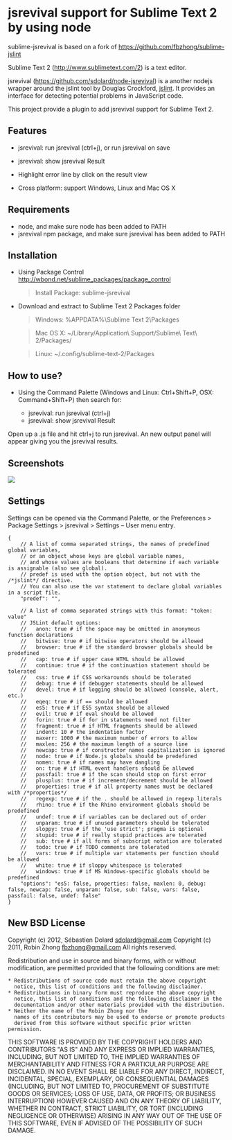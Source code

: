 jsrevival support for Sublime Text 2 by using node
========================

sublime-jsrevival is based on a fork of https://github.com/fbzhong/sublime-jslint

Sublime Text 2 (http://www.sublimetext.com/2) is a text editor. 

jsrevival (https://github.com/sdolard/node-jsrevival) is a another nodejs wrapper around the jslint tool by Douglas Crockford, [jslint](http://jslint.com). It provides an interface for detecting potential problems in JavaScript code.

This project provide a plugin to add jsrevival support for Sublime Text 2.

Features
-------------

- jsrevival: run jsrevival (ctrl+j), or run jsrevival on save

- jsrevival: show jsrevival Result

- Highlight error line by click on the result view

- Cross platform: support Windows, Linux and Mac OS X

Requirements
-------------

- node, and make sure node has been added to PATH
- jsrevival npm package, and make sure jsrevival has been added to PATH

Installation
-------------

- Using Package Control http://wbond.net/sublime_packages/package_control

    > Install Package: sublime-jsrevival

- Download and extract to Sublime Text 2 Packages folder

    > Windows:  %APPDATA%\Sublime Text 2\Packages
    
    > Mac OS X: ~/Library/Application\ Support/Sublime\ Text\ 2/Packages/
    
    > Linux:    ~/.config/sublime-text-2/Packages

How to use?
-------------

- Using the Command Palette (Windows and Linux: Ctrl+Shift+P, OSX: Command+Shift+P) then search for:

    - jsrevival: run jsrevival (ctrl+j)
    - jsrevival: show jsrevival Result

Open up a .js file and hit ctrl+j to run jsrevival. An new output panel will appear giving you the jsrevival results.

Screenshots
-------------

![](https://raw.github.com/sdolard/sublime-jsrevival/master/images/screenshot.png)

Settings
-------------

Settings can be opened via the Command Palette, or the Preferences > Package Settings > jsrevival > Settings – User menu entry.

    {
        // A list of comma separated strings, the names of predefined global variables,
        // or an object whose keys are global variable names, 
        // and whose values are booleans that determine if each variable is assignable (also see global). 
        // predef is used with the option object, but not with the /*jslint*/ directive. 
        // You can also use the var statement to declare global variables in a script file.
        "predef": "",

        // A list of comma separated strings with this format: "token: value"
        // JSLint default options:
        //   anon: true # if the space may be omitted in anonymous function declarations
        //   bitwise: true # if bitwise operators should be allowed
        //   browser: true # if the standard browser globals should be predefined
        //   cap: true # if upper case HTML should be allowed
        //   continue: true # if the continuation statement should be tolerated
        //   css: true # if CSS workarounds should be tolerated
        //   debug: true # if debugger statements should be allowed
        //   devel: true # if logging should be allowed (console, alert, etc.)
        //   eqeq: true # if == should be allowed
        //   es5: true # if ES5 syntax should be allowed
        //   evil: true # if eval should be allowed
        //   forin: true # if for in statements need not filter
        //   fragment: true # if HTML fragments should be allowed
        //   indent: 10 # the indentation factor
        //   maxerr: 1000 # the maximum number of errors to allow
        //   maxlen: 256 # the maximum length of a source line
        //   newcap: true # if constructor names capitalization is ignored
        //   node: true # if Node.js globals should be predefined
        //   nomen: true # if names may have dangling _
        //   on: true # if HTML event handlers should be allowed
        //   passfail: true # if the scan should stop on first error
        //   plusplus: true # if increment/decrement should be allowed
        //   properties: true # if all property names must be declared with /*properties*/
        //   regexp: true # if the . should be allowed in regexp literals
        //   rhino: true # if the Rhino environment globals should be predefined
        //   undef: true # if variables can be declared out of order
        //   unparam: true # if unused parameters should be tolerated
        //   sloppy: true # if the 'use strict'; pragma is optional
        //   stupid: true # if really stupid practices are tolerated
        //   sub: true # if all forms of subscript notation are tolerated
        //   todo: true # if TODO comments are tolerated
        //   vars: true # if multiple var statements per function should be allowed
        //   white: true # if sloppy whitespace is tolerated
        //   windows: true # if MS Windows-specific globals should be predefined
        "options": "es5: false, properties: false, maxlen: 0, debug: false, newcap: false, unparam: false, sub: false, vars: false, passfail: false, undef: false"
    }

New BSD License
-------------

Copyright (c) 2012, Sébastien Dolard <sdolard@gmail.com>
Copyright (c) 2011, Robin Zhong <fbzhong@gmail.com>
All rights reserved.

Redistribution and use in source and binary forms, with or without
modification, are permitted provided that the following conditions are met:

    * Redistributions of source code must retain the above copyright
      notice, this list of conditions and the following disclaimer.
    * Redistributions in binary form must reproduce the above copyright
      notice, this list of conditions and the following disclaimer in the
      documentation and/or other materials provided with the distribution.
    * Neither the name of the Robin Zhong nor the
      names of its contributors may be used to endorse or promote products
      derived from this software without specific prior written permission.

THIS SOFTWARE IS PROVIDED BY THE COPYRIGHT HOLDERS AND CONTRIBUTORS "AS IS" AND
ANY EXPRESS OR IMPLIED WARRANTIES, INCLUDING, BUT NOT LIMITED TO, THE IMPLIED
WARRANTIES OF MERCHANTABILITY AND FITNESS FOR A PARTICULAR PURPOSE ARE
DISCLAIMED. IN NO EVENT SHALL <COPYRIGHT HOLDER> BE LIABLE FOR ANY
DIRECT, INDIRECT, INCIDENTAL, SPECIAL, EXEMPLARY, OR CONSEQUENTIAL DAMAGES
(INCLUDING, BUT NOT LIMITED TO, PROCUREMENT OF SUBSTITUTE GOODS OR SERVICES;
LOSS OF USE, DATA, OR PROFITS; OR BUSINESS INTERRUPTION) HOWEVER CAUSED AND
ON ANY THEORY OF LIABILITY, WHETHER IN CONTRACT, STRICT LIABILITY, OR TORT
(INCLUDING NEGLIGENCE OR OTHERWISE) ARISING IN ANY WAY OUT OF THE USE OF THIS
SOFTWARE, EVEN IF ADVISED OF THE POSSIBILITY OF SUCH DAMAGE.
